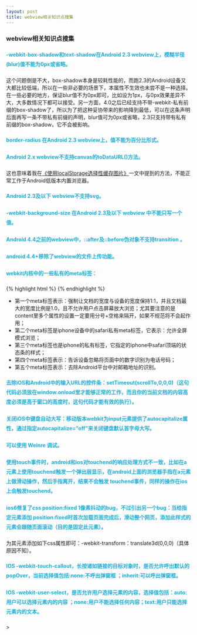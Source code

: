 ```yaml
---
layout: post
title: webview相关知识点搜集
---
```


### webview相关知识点搜集

#### <font color="#19add8">-webkit-box-shadow和text-shadow在Android 2.3 webview上，模糊半径(blur)值不能为0px或省略。</font>

这个问题倒是不大，box-shadow本身是较耗性能的，而跑2.3的Android设备又大都比较低端，所以在一些非必要的场景下，本属性不生效也未尝不是一种选择。在一些必要的地方，保证blur值不为0px即可，比如设为1px，与0px效果差异不大，大多数情况下都可以接受。另一方面，4.0之后已经支持不带-webkit-私有前缀的box-shadow了，所以为了把这种妥协带来的影响降到最低，可以在这条声明后面再写一条不带私有前缀的声明，blur值可为0px或省略，2.3只支持带有私有前缀的box-shadow，它不会被影响。

#### <font color="#19add8">border-radius 在Android 2.3 webview上，值不能为百分比形式。</font>

#### <font color="#19add8">Android 2.x webview不支持canvas的toDataURL()方法。</font>

这也意味着我在[《使用localStorage选择性缓存图片》](http://www.ifrans.cn/image-cache-based-on-localstorage/)一文中提到的方法，不能正常工作于Android低版本内置浏览器。

#### <font color="#19add8">Android 2.3及以下 webview不支持svg。</font>

#### <font color="#19add8">-webkit-background-size 在Android 2.3及以下 webview 中不能只写一个值。</font>

#### <font color="#19add8">Android 4.4之前的webview中，::after及::before伪对象不支持transition 。</font>

#### <font color="#19add8">android 4.4+移除了webview的文件上传功能。</font>

#### <font color="#19add8">webkit内核中的一些私有的meta标签：</font>
{% highlight html %}
<meta content="width=device-width; initial-scale=1.0; maximum-scale=1.0; user-scalable=0" name="viewport" />
<meta content="yes" name="apple-mobile-web-app-capable" />
<meta content="black" name="apple-mobile-web-app-status-bar-style" />
<meta content="telephone=no" name="format-detection" />
<meta content="email=no" name="format-detection" />
{% endhighlight %}

* 第一个meta标签表示：强制让文档的宽度与设备的宽度保持1:1，并且文档最大的宽度比例是1.0，且不允许用户点击屏幕放大浏览；尤其要注意的是content里多个属性的设置一定要用分号+空格来隔开，如果不规范将不会起作用；
* 第二个meta标签是iphone设备中的safari私有meta标签，它表示：允许全屏模式浏览；
* 第三个meta标签也是iphone的私有标签，它指定的iphone中safari顶端的状态条的样式；
* 第四个meta标签表示：告诉设备忽略将页面中的数字识别为电话号码；
* 第五个meta标签表示：去除Android平台中对邮箱地址的识别。

#### <font color="#19add8">去除iOS和Android中的输入URL的控件条：setTimeout(scrollTo,0,0,0)（这句代码必须放在window.onload里才能够正常的工作，而且你的当前文档的内容高度必须是高于窗口的高度时，这句代码才能有效的执行）。</font>

#### <font color="#19add8">关闭iOS中键盘自动大写：移动版本webkit为input元素提供了autocapitalize属性，通过指定autocapitalize=”off”来关闭键盘默认首字母大写。</font>

#### <font color="#19add8">可以使用 Weinre 调试。</font>

#### <font color="#19add8">使用touch事件时，android和ios对touchend的响应处理方式不一致，比如在a元素上使用touchend触发一个弹出层显示，在android上面的浏览器手指在a元素上做滑动操作，然后手指离开，结果不会触发 touchend事件，同样的操作在ios上会触发touchend。</font>

#### <font color="#19add8">ios6修复了css position:fixed 1像素抖动的bug，不过引出另一个bug：当给指定元素添加 position:fixed时首次加载页面完成后，滑动整个网页，添加此样式的元素会跟随页面滚动（目的是固定此元素）。</font>

为其元素添加如下css属性即可：-webkit-transform：translate3d(0,0,0)（具体原因不知）。

#### <font color="#19add8">IOS -webkit-touch-callout，长按诸如链接的目标对象时，是否允许呼出默认的popOver，当前选择值包括:none:不呼出弹窗框 ；inherit:可以呼出弹窗框。</font>

#### <font color="#19add8">IOS -webkit-user-select，是否允许用户选择元素的内容，选择值包括：auto:用户可以选择元素内的内容 ；none:用户不能选择任何内容；text:用户只能选择元素内的文本。</font>

<style>
    h4 {
        margin: 20px 0!important;
        line-height: 26px;
    }
</style>>